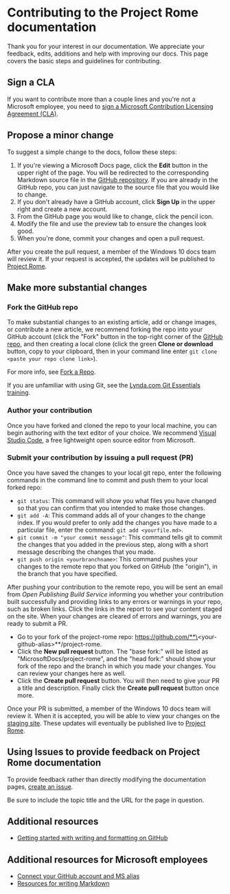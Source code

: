 # Contributing to the Project Rome documentation

Thank you for your interest in our documentation. We appreciate your feedback, edits, additions and help with improving our docs. This page covers the basic steps and guidelines for contributing.

## Sign a CLA

If you want to contribute more than a couple lines and you're not a Microsoft employee, you need to [sign a Microsoft Contribution Licensing Agreement (CLA)](https://cla.microsoft.com/).

## Propose a minor change

To suggest a simple change to the docs, follow these steps:

1. If you're viewing a Microsoft Docs page, click the **Edit** button in the upper right of the page.  You will be redirected to the corresponding Markdown source file in the [GitHub repository](https://github.com/MicrosoftDocs/project-rome). If you are already in the GitHub repo, you can just navigate to the source file that you would like to change.
2. If you don't already have a GitHub account, click **Sign Up** in the upper right and create a new account.
3. From the GitHub page you would like to change, click the pencil icon.
4. Modify the file and use the preview tab to ensure the changes look good.
5. When you're done, commit your changes and open a pull request.

After you create the pull request, a member of the Windows 10 docs team will review it. If your request is accepted, the updates will be published to [Project Rome](https://learn.microsoft.com/windows/project-rome/).

## Make more substantial changes

### Fork the GitHub repo

To make substantial changes to an existing article, add or change images, or contribute a new article, we recommend forking the repo into your GitHub account (click the "Fork" button in the top-right corner of the [GitHub repo](https://github.com/MicrosoftDocs/project-rome), and then creating a local clone (click the green **Clone or download** button, copy to your clipboard, then in your command line enter `git clone <paste your repo clone link>`).

For more info, see [Fork a Repo](https://help.github.com/articles/fork-a-repo/).

If you are unfamiliar with using Git, see the [Lynda.com Git Essentials training](https://www.lynda.com/Git-tutorials/Git-Essential-Training/100222-2.html).

### Author your contribution

Once you have forked and cloned the repo to your local machine, you can begin authoring with the text editor of your choice. We recommend [Visual Studio Code](https://code.visualstudio.com/), a free lightweight open source editor from Microsoft.

### Submit your contribution by issuing a pull request (PR)

Once you have saved the changes to your local git repo, enter the following commands in the command line to commit and push them to your local forked repo:
- `git status`: This command will show you what files you have changed so that you can confirm that you intended to make those changes. 
- `git add -A`: This command adds all of your changes to the change index. If you would prefer to only add the changes you have made to a particular file, enter the command: `git add <yourfile.md>`.
- `git commit -m "your commit message"`: This command tells git to commit the changes that you added in the previous step, along with a short message describing the changes that you made.
- `git push origin <yourbranchname>`: This command pushes your changes to the remote repo that you forked on GitHub (the "origin"), in the branch that you have specified.

After pushing your contribution to the remote repo, you will be sent an email from *Open Publishing Build Service* informing you whether your contribution built successfully and providing links to any errors or warnings in your repo, such as broken links. Click the links in the report to see your content staged on the site. When your changes are cleared of errors and warnings, you are ready to submit a PR.
- Go to your fork of the project-rome repo: https://github.com/**\<your-github-alias\>**/project-rome.
- Click the **New pull request** button. The "base fork:" will be listed as "MicrosoftDocs/project-rome", and the "head fork:" should show your fork of the repo and the branch in which you made your changes. You can review your changes here as well. 
- Click the **Create pull request** button. You will then need to give your PR a title and description. Finally click the **Create pull request** button once more.

Once your PR is submitted, a member of the Windows 10 docs team will review it. When it is accepted, you will be able to view your changes on the [staging site](https://review.learn.microsoft.com/windows/project-rome/). These updates will eventually be published live to [Project Rome](https://learn.microsoft.com/windows/project-rome/).

## Using Issues to provide feedback on Project Rome documentation

To provide feedback rather than directly modifying the documentation pages, [create an issue](https://github.com/MicrosoftDocs/project-rome/issues).

Be sure to include the topic title and the URL for the page in question.

## Additional resources

- [Getting started with writing and formatting on GitHub](https://help.github.com/articles/getting-started-with-writing-and-formatting-on-github/)

## Additional resources for Microsoft employees

- [Connect your GitHub account and MS alias](https://review.learn.microsoft.com/windows-authoring-guide/github-account#2-connect-your-github-account-and-ms-alias-on-the-microsoft-open-source-portal)
- [Resources for writing Markdown](https://review.learn.microsoft.com/windows-authoring-guide/writing-guidance/writing-markdown)
